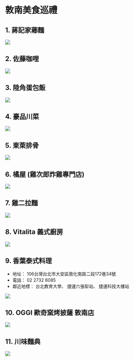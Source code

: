 # 敦南美食巡禮

## 1. 蔣記家薌麵
![](https://i.imgur.com/MKy3Qzv.jpg)

## 2. 佐藤咖哩
![](https://i.imgur.com/rW3QpdX.jpg)



## 3. 陸角蛋包飯
![](https://i.imgur.com/ixODv68.jpg)

## 4. 豪品川菜
![](https://i.imgur.com/i0Ng6nZ.jpg)

## 5. 東萊排骨
![](https://i.imgur.com/wkpcrP7.png)


## 6. 橘屋 (雞次郎炸雞專門店)
![](https://i.imgur.com/bRodUXV.jpg)


## 7. 雞二拉麵
![](https://i.imgur.com/5NW1fN0.jpg)


## 8. Vitalita 義式廚房
![](https://i.imgur.com/BJbnD7L.jpg)

## 9. 香葉泰式料理

- 地址： 106台灣台北市大安區敦化南路二段172巷34號
- 電話： 02 2732 6085
- 鄰近地標： 台北教育大學、 捷運六張犁站、 捷運科技大樓站

![](http://1.bp.blogspot.com/-nqtHcUdTMoE/UMEyge2f2iI/AAAAAAAAGnE/FL9udS14n3U/s320/DSC_0110.jpg)

## 10. OGGI 歐奇窯烤披薩 敦南店
![](https://i.imgur.com/8A7XWcY.jpg)


## 11. 川味麵典
![](https://cfcdn2.azsg.opensnap.com/azsg/snapphoto/photo/LA/GU0T/3BPHQAE3294762CFA3480Blv.jpg)
